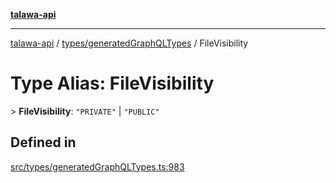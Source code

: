 [**talawa-api**](../../../README.md)

***

[talawa-api](../../../modules.md) / [types/generatedGraphQLTypes](../README.md) / FileVisibility

# Type Alias: FileVisibility

\> **FileVisibility**: `"PRIVATE"` \| `"PUBLIC"`

## Defined in

[src/types/generatedGraphQLTypes.ts:983](https://github.com/PalisadoesFoundation/talawa-api/blob/832d310bae30bd8cb45fb1b44f62dd776dccc52f/src/types/generatedGraphQLTypes.ts#L983)
